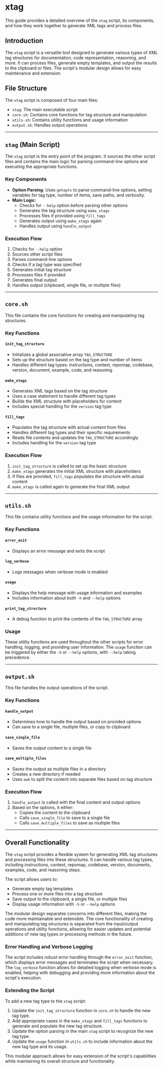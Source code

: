 # xtag

This guide provides a detailed overview of the `xtag` script, its components, and how they work together to generate XML tags and process files.

## Introduction

The `xtag` script is a versatile tool designed to generate various types of XML tag structures for documentation, code representation, reasoning, and more. It can process files, generate empty templates, and output the results to the clipboard or files. The script's modular design allows for easy maintenance and extension.

## File Structure

The `xtag` script is composed of four main files:

- `xtag`: The main executable script
- `core.sh`: Contains core functions for tag structure and manipulation
- `utils.sh`: Contains utility functions and usage information
- `output.sh`: Handles output operations

---

## `xtag` (Main Script)

The `xtag` script is the entry point of the program. It sources the other script files and contains the main logic for parsing command-line options and executing the appropriate functions.

### Key Components

- **Option Parsing**: Uses `getopts` to parse command-line options, setting variables for tag type, number of items, save paths, and verbosity.
- **Main Logic**:
  - Checks for `--help` option before parsing other options
  - Generates the tag structure using `make_xtags`
  - Processes files if provided using `fill_tags`
  - Generates output using `make_xtags` again
  - Handles output using `handle_output`

### Execution Flow

1. Checks for `--help` option
2. Sources other script files
3. Parses command-line options
4. Checks if a tag type was specified
5. Generates initial tag structure
6. Processes files if provided
7. Generates final output
8. Handles output (clipboard, single file, or multiple files)

---

## `core.sh`

This file contains the core functions for creating and manipulating tag structures.

### Key Functions

#### `init_tag_structure`

- Initializes a global associative array `TAG_STRUCTURE`
- Sets up the structure based on the tag type and number of items
- Handles different tag types: instructions, context, repomap, codebase, version, document, example, code, and reasoning

#### `make_xtags`

- Generates XML tags based on the tag structure
- Uses a case statement to handle different tag types
- Builds the XML structure with placeholders for content
- Includes special handling for the `version` tag type

#### `fill_tags`

- Populates the tag structure with actual content from files
- Handles different tag types and their specific requirements
- Reads file contents and updates the `TAG_STRUCTURE` accordingly
- Includes handling for the `version` tag type

### Execution Flow

1. `init_tag_structure` is called to set up the basic structure
2. `make_xtags` generates the initial XML structure with placeholders
3. If files are provided, `fill_tags` populates the structure with actual content
4. `make_xtags` is called again to generate the final XML output

---

## `utils.sh`

This file contains utility functions and the usage information for the script.

### Key Functions

#### `error_exit`

- Displays an error message and exits the script

#### `log_verbose`

- Logs messages when verbose mode is enabled

#### `usage`

- Displays the help message with usage information and examples
- Includes information about both `-h` and `--help` options

#### `print_tag_structure`

- A debug function to print the contents of the `TAG_STRUCTURE` array

### Usage

These utility functions are used throughout the other scripts for error handling, logging, and providing user information. The `usage` function can be triggered by either the `-h` or `--help` options, with `--help` taking precedence.

---

## `output.sh`

This file handles the output operations of the script.

### Key Functions

#### `handle_output`

- Determines how to handle the output based on provided options
- Can save to a single file, multiple files, or copy to clipboard

#### `save_single_file`

- Saves the output content to a single file

#### `save_multiple_files`

- Saves the output as multiple files in a directory
- Creates a new directory if needed
- Uses `awk` to split the content into separate files based on tag structure

### Execution Flow

1. `handle_output` is called with the final content and output options
2. Based on the options, it either:
   - Copies the content to the clipboard
   - Calls `save_single_file` to save to a single file
   - Calls `save_multiple_files` to save as multiple files

---

## Overall Functionality

The `xtag` script provides a flexible system for generating XML tag structures and processing files into these structures. It can handle various tag types, including instructions, context, repomap, codebase, version, documents, examples, code, and reasoning steps.

The script allows users to:

- Generate empty tag templates
- Process one or more files into a tag structure
- Save output to the clipboard, a single file, or multiple files
- Display usage information with `-h` or `--help` options

The modular design separates concerns into different files, making the code more maintainable and extensible. The core functionality of creating and manipulating tag structures is separated from the input/output operations and utility functions, allowing for easier updates and potential additions of new tag types or processing methods in the future.

### Error Handling and Verbose Logging

The script includes robust error handling through the `error_exit` function, which displays error messages and terminates the script when necessary. The `log_verbose` function allows for detailed logging when verbose mode is enabled, helping with debugging and providing more information about the script's execution.

### Extending the Script

To add a new tag type to the `xtag` script:

1. Update the `init_tag_structure` function in `core.sh` to handle the new tag type.
2. Add appropriate cases in the `make_xtags` and `fill_tags` functions to generate and populate the new tag structure.
3. Update the option parsing in the main `xtag` script to recognize the new tag type.
4. Update the `usage` function in `utils.sh` to include information about the new tag type and its usage.

This modular approach allows for easy extension of the script's capabilities while maintaining its overall structure and functionality.
